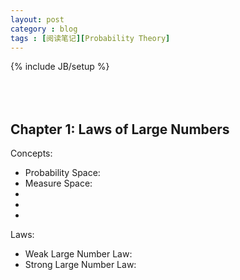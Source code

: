 ```yaml
---
layout: post
category : blog
tags : [阅读笔记][Probability Theory]
---
```

{% include JB/setup %}
<!--<img src="/images/blog/Day1.png">-->
<br><br>
Chapter 1: Laws of Large Numbers
-------------------------------------
Concepts:
* Probability Space:
* Measure Space:
*
*
*
<!--more-->
Laws:
* Weak Large Number Law:
* Strong Large Number Law:
<br><br>
<br>



